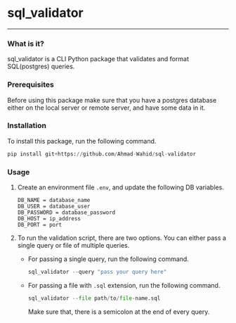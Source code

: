 # sql_validator

---

### What is it?
sql_validator is a CLI Python package that validates and format SQL(postgres) queries.

### Prerequisites
Before using this package make sure that you have a postgres database either on the local server or remote server, and have some data in it.

### Installation

To install this package, run the following command.

   ```python
   pip install git+https://github.com/Ahmad-Wahid/sql-validator
   ```

### Usage

1. Create an environment file `.env`, and update the following DB variables.

   ```text
   DB_NAME = database_name
   DB_USER = database_user
   DB_PASSWORD = database_password
   DB_HOST = ip_address
   DB_PORT = port
   ```

1. To run the validation script, there are two options. You can either pass a single query or file of multiple queries.
   
    - For passing a single query, run the following command. 
         
         ```python
         sql_validator --query "pass your query here"
         ```
    
    - For passing a file with `.sql` extension, run the following command.
      
         ```python
         sql_validator --file path/to/file-name.sql
         ```
         Make sure that, there is a semicolon at the end of every query.